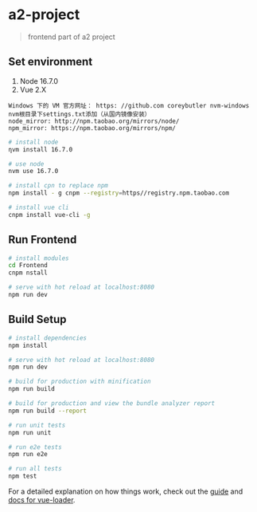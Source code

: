 # a2-project

> frontend part of a2 project

## Set environment

1. Node 16.7.0
2. Vue 2.X

```
Windows 下的 VM 官方网址： https: //github.com coreybutler nvm-windows  
nvm根目录下settings.txt添加（从国内镜像安装）  
node_mirror: http://npm.taobao.org/mirrors/node/  
npm_mirror: https://npm.taobao.org/mirrors/npm/
```

```bash
# install node
ηvm install 16.7.0

# use node
nvm use 16.7.0

# install cpn to replace npm
npm install - g cnpm --registry=https//registry.npm.taobao.com

# install vue cli
cnpm install vue-cli -g
```

## Run Frontend

```bash
# install modules
cd Frontend  
cnpm nstall

# serve with hot reload at localhost:8080
npm run dev
```

## Build Setup

``` bash
# install dependencies
npm install

# serve with hot reload at localhost:8080
npm run dev

# build for production with minification
npm run build

# build for production and view the bundle analyzer report
npm run build --report

# run unit tests
npm run unit

# run e2e tests
npm run e2e

# run all tests
npm test
```

For a detailed explanation on how things work, check out the [guide](http://vuejs-templates.github.io/webpack/) and [docs for vue-loader](http://vuejs.github.io/vue-loader).
